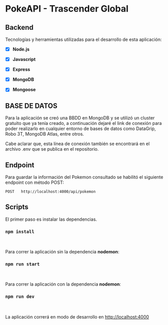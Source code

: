 # PokeAPI - Trascender Global

## Backend

Tecnologías y herramientas utilizadas para el desarrollo
de esta aplicación:

* [x] **Node.js**
* [x] **Javascript**
* [x] **Express**
* [x] **MongoDB**
* [x] **Mongoose**


## BASE DE DATOS
Para la aplicación se creó una BBDD en MongoDB y se utilizó un cluster gratuito que
ya tenía creado, a continuación dejaré el link de conexión para poder realizarlo en 
cualquier entorno de bases de datos como DataGrip, Robo 3T, MongoDB Atlas, entre otros.

Cabe aclarar que, esta línea de conexión también se encontrará en el archivo
.env que se publica en el repositorio.

## Endpoint
Para guardar la información del Pokemon consultado se habilitó el siguiente endpoint
con método POST:

```
POST   http://localhost:4000/api/pokemon
```



## Scripts
El primer paso es instalar las dependencias.
### `npm install`

<br>

Para correr la aplicación sin la dependencia __nodemon__:

### `npm run start`

<br>

Para correr la aplicación con la dependencia __nodemon__:

### `npm run dev`

<br>

La aplicación correrá en modo de desarrollo en [http://localhost:4000](http://localhost:4000)

